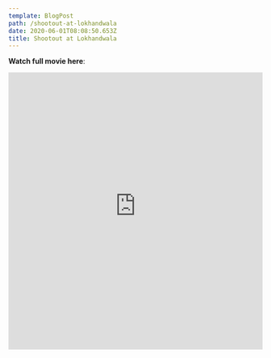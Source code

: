 ```yaml
---
template: BlogPost
path: /shootout-at-lokhandwala
date: 2020-06-01T08:08:50.653Z
title: Shootout at Lokhandwala
---
```

**Watch full movie here**: 

<iframe width="100%" height="550" src="https://www.youtube-nocookie.com/embed/jhh_kQ3pK-0" frameborder="0" allow="accelerometer; autoplay; encrypted-media; gyroscope; picture-in-picture" allowfullscreen></iframe>
